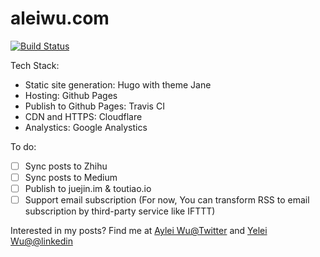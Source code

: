 # aleiwu.com

[![Build Status](https://travis-ci.org/aylei/blog-source.svg?branch=master)](https://travis-ci.org/aylei/blog-source)

Tech Stack:

* Static site generation: Hugo with theme Jane
* Hosting: Github Pages
* Publish to Github Pages: Travis CI
* CDN and HTTPS: Cloudflare
* Analystics: Google Analystics

To do:

- [ ] Sync posts to Zhihu
- [ ] Sync posts to Medium
- [ ] Publish to juejin.im & toutiao.io
- [ ] Support email subscription (For now, You can transform RSS to email subscription by third-party service like IFTTT)

Interested in my posts? Find me at [Aylei Wu@Twitter](https://twitter.com/AyleiWu) and [Yelei Wu@@linkedin](https://www.linkedin.com/in/yelei-wu-0850a5141/)
